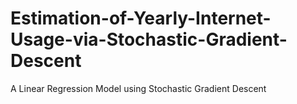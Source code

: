 # Estimation-of-Yearly-Internet-Usage-via-Stochastic-Gradient-Descent
A Linear Regression Model using Stochastic Gradient Descent
